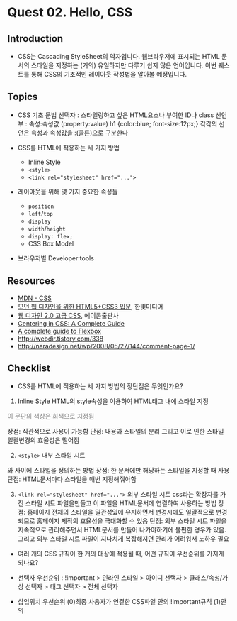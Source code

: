 # Quest 02. Hello, CSS


## Introduction
* CSS는 Cascading StyleSheet의 약자입니다. 웹브라우저에 표시되는 HTML 문서의 스타일을 지정하는 (거의) 유일하지만 다루기 쉽지 않은 언어입니다. 이번 퀘스트를 통해 CSS의 기초적인 레이아웃 작성법을 알아볼 예정입니다.

## Topics
* CSS 기초 문법
선택자 : 스타일링하고 싶은 HTML요소나 부여한 ID나 class
선언부 : 속성:속성값 (property:value)
h1 {color:blue; font-size:12px;}
각각의 선언은 속성과 속성값을 :(콜론)으로 구분한다

* CSS를 HTML에 적용하는 세 가지 방법
  * Inline Style
  * `<style>`
  * `<link rel="stylesheet" href="...">`
* 레이아웃을 위해 몇 가지 중요한 속성들
  * `position`
  * `left`/`top`
  * `display`
  * `width`/`height`
  * `display: flex;`
  * CSS Box Model
* 브라우저별 Developer tools

## Resources
* [MDN - CSS](https://developer.mozilla.org/ko/docs/Web/CSS)
* [모던 웹 디자인을 위한 HTML5+CSS3 입문](http://www.yes24.com/24/Goods/15683538?Acode=101), 한빛미디어
* [웹 디자인 2.0 고급 CSS](http://www.yes24.com/24/Goods/2808075?Acode=101), 에이콘출판사
* [Centering in CSS: A Complete Guide](https://css-tricks.com/centering-css-complete-guide/)
* [A complete guide to Flexbox](https://css-tricks.com/snippets/css/a-guide-to-flexbox/)
* http://webdir.tistory.com/338
* http://naradesign.net/wp/2008/05/27/144/comment-page-1/
## Checklist
* CSS를 HTML에 적용하는 세 가지 방법의 장단점은 무엇인가요?
1) Inline Style
HTML의 style속성을 이용하여 HTML태그 내에 스타일 지정
<p style="color:gray;">이 문단의 색상은 회색으로 지정됨 </p>
장점: 직관적으로 사용이 가능함
단점: 내용과 스타일의 분리 그리고 이로 인한 스타일 일괄변경의 효율성은 떨어짐

2) `<style>`
내부 스타일 시트
<head>와 </head>사이에 스타일을 정의하는 방법
장점: 한 문서에만 해당하는 스타일을 지정할 때 사용
단점: HTML문서마다 스타일을 매번 지정해줘야함

3) `<link rel="stylesheet" href="...">`
외부 스타일 시트
css라는 확장자를 가진 스타일 시트 파일을만들고 이 파일을 HTML문서에 연결하여 사용하는 방법
장점: 홈페이지 전체의 스타일을 일관성있에 유지하면서 변경시에도 일괄적으로 변경되므로 홈페이지 제작의 효율성을 극대화할 수 있음
단점: 외부 스타일 시트 파일을 지속적으로 관리해주면서 HTML문서를 만들어 나가야하기에 불편한 경우가 있음. 그리고 외부 스타일 시트 파일이 지나치게 복잡해지면 관리가 어려워서 노하우 필요

* 여러 개의 CSS 규칙이 한 개의 대상에 적용될 때, 어떤 규칙이 우선순위를 가지게 되나요?
- 선택자 우선순위 :
!important  > 인라인 스타일 > 아이디 선택자 > 클래스/속성/가상 선택자 > 태그 선택자 > 전체 선택자

- 삽입위치 우선순위
(0)최종 사용자가 연결한 CSS파일 안의 !important규칙 (1)<head>안의 <style> 내부스타일시트 (2) <style>안의 @import문 (3)<link rel="stylesheet" href="...">로 연결된 CSS파일 (4) <link rel="stylesheet"로 href="..."> 연결된 CSS파일 안의 @import문 (5)최종 사용자가 연결한 CSS파일 (6) 브라우저 안의 기본 스타일시트

* 어떤 박스가 `position: absolute;`인 속성을 갖는다면, 그 위치의 기준점은 어디가 되나요? 자신의 부모, 조상 객체 중에 relative 속성이 있는 것을 찾아 그 객체를 좌표 기준으로 삼음
div {position:relative}
position속성의 속성값 static, relative, absolute, fixed
중
1) {position: static} : CSS에서 position 속성을 선언하지 않았을 때의 기본값

2) {position: relative} : 상대위치, 본래 자신의 위치를 기준(자신의 분신을 놓아두고 이동한다고 생각할 수 있음)으로 좌표 속성을 통해 이동할 수 있음. 기본적으로 float 속성으로 객체를 정렬했으면 position:relative로 세밀한 조정 가능. 다른 객체에 영향을 주지 않음.
top, right, bottom, left 4가지로 좌표속성 지정 가능
div{
  position:relative;
  top: 100px;
  left: -100px;
}

3) {position: absolute} : 절대위치, 본래 자신의 위치 혹은 relative속성이 선언된 객체를 기준으로 좌표속성을 통해 이동할 수 있음. 공중에 붕 뜬 상태로 이해할 수 있음. 그 어떤 다른 객체에도 영향을 끼치지 않고 단독적으로 위치를 잡을 수 있음. absolute값을 갖는 객체는 float 속성을 선언해도 소용없이, 자신의 부모, 조상 객체 중에 relative 속성이 있는 것을 찾아 그 객체를 좌표 기준으로 삼음

4) {position: fixed} : 고정위치, 웹브라우저의 윈도우를 기준으로 좌표속성을 통해 이동. 스크롤이 생겨도 화면에서 사라지지 않는 붙박이 성질을 갖고 있음, 메뉴나 검색 필드가 포함된 상단 헤더를 fixed로 해놓으면 좋음

* 가로나 세로로 여러 개의 박스가 공간을 채우되, 그 중 한 개의 박스만 가변적인 크기를 가지고 나머지 박스는 고정된 크기를 갖게 하려면 어떻게 해야 할까요?
한개의 박스에 overflow:hidden을 설정하고 나머지 박스는 float:right이나 float:left를 주고 그 크기를 설정함

* `float` 속성은 왜 좋지 않을까요?
float 속성이 부여된 엘리먼트는 좌측이나 우측으로 배치되면서 주변 컨텐츠의 배치에도 영향을 줌.
그러나 부모 element의 높이에는 영향을 주지 못함.
다단 컬럼형 레이아웃을 시도할 때 주변 엘리먼트들이 원하는 상태로 배치되게 해주기 위해서 ₩clear₩속성을 사용하면  
(1) float를 부모 element에 줌
container{float:left}이런식 => 조상 엘리먼트들이 겹겹이 존재하면 모두 float시켜야하는 단점
(2) overflow를 부모 element에 줌
container{overflow:hidden} => 자식의 너비가 넘치는 경우 넘치는 부분이 잘리므로 안전한 방법은 아님
(3) 부모 element에 빈 element로 clear하는 방법
container영역이 끝나기 직전 빈 element를 넣고 빈 element에 clear:both 속성을 부여. 하지만 의미 없는 빈 element를 사용하므로 권장되는 방법은 아님. 실무에서는 clear{clear:both; height:0; overflow:hidden;}처리하여 스스로 높이를 갖지 않고 보이지 않게 처리함
(4) float를 가상선택자 after로 clear하는 방법  가상선택자 (가상클래스 & 가상엘리먼트)
:link, :visited, :hover, :active, :focus는 가상 클래스 => 특정 element에 대해 아무런 class부여하지 않아도 마치 역동적으로 class를 변경한 것과 같은 효과를 낼 수 있는 것들 이미 있는 element에 조합해서 사용
A:link{color:red} 방문하지 않았던 연결
A:visited{color:blue} 방문했던 연결
A:hover{color:yellow} 사용자가 마우스를 연결에 올려놓았을 때
A:active{color:lime} 활성 연결
A:focus{color:purple} 사용자가 키보드 이벤트 또는 텍스트 입력 양식에 입력할 때

:first-line, :first-letter, :before, :after는 가상 엘리먼트 => HTML문서상 존재하지 않는 컨텐츠를 출력시킴

=> container:after{content:""; display:block, clear:both;}

* Flexbox(Flexible box)를 사용할 때의 한계점은 무엇인가요?
- CSS3의 새로운 레이아웃 모드
- flexbox를 사용하면 페이지 레이아웃이 다른 화면 크기와 다른 디스플레이 장치를 수용해야할 때 예상대로 작동함
http://www.beautifulcss.com/archives/2812
한계점 : IE10이하에서는 작동하지 않음

## Quest
* 아래의 그림들은 모두 전체적으로 창의 크기에 꽉 차야 하며, 창의 크기가 일정 크기 이상일 경우 전체 창 크기가 어떻게 바뀌되더라도 그림에 맞게 각 박스의 크기가 조절되어야 합니다.
* **주의사항**
  * HTML 파일은 수정하면 안됩니다.
  * `float` 속성과 `calc()`함수를 사용하지 않고 해 보세요!
* [이 그림](layout1.png)을 flexbox를 쓰지 않고 구현해 보세요. `skeletons/layout1.html` 파일에 링크된 `skeletons/layout1.css` 파일을 수정하면 됩니다.
* [이 그림](layout2.png)을 flexbox를 쓰지 않고 구현해 보세요. `skeletons/layout2.html` 파일에 링크된 `skeletons/layout2.css` 파일을 수정하면 됩니다.
* [이 그림](layout3.png)을 flexbox를 쓰지 않고 구현해 보세요. `skeletons/layout3.html` 파일에 링크된 `skeletons/layout3.css` 파일을 수정하면 됩니다.
* 위와 같은 그림을 flexbox를 써서 구현해 보세요. `skeletons/layout4.html` 파일에 링크된 `skeletons/layout4.css` 파일을 수정하면 됩니다.
